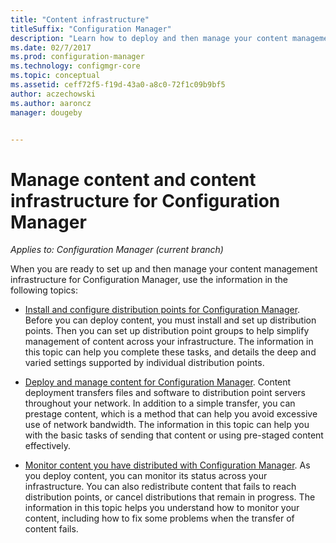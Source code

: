 ```yaml
---
title: "Content infrastructure"
titleSuffix: "Configuration Manager"
description: "Learn how to deploy and then manage your content management infrastructure for Configuration Manager."
ms.date: 02/7/2017
ms.prod: configuration-manager
ms.technology: configmgr-core
ms.topic: conceptual
ms.assetid: ceff72f5-f19d-43a0-a8c0-72f1c09b9bf5
author: aczechowski
ms.author: aaroncz
manager: dougeby


---
```

# Manage content and content infrastructure for Configuration Manager

*Applies to: Configuration Manager (current branch)*

When you are ready to set up and then manage your content management infrastructure for Configuration Manager, use the information in the following topics:  

-   [Install and configure distribution points for Configuration Manager](../../../../core/servers/deploy/configure/install-and-configure-distribution-points.md). Before you can deploy content, you must install and set up distribution points. Then you can set up distribution point groups to help simplify management of content across your infrastructure. The information in this topic can help you complete these tasks, and details the deep and varied settings supported by individual distribution points.  

-   [Deploy and manage content for Configuration Manager](../../../../core/servers/deploy/configure/deploy-and-manage-content.md). Content deployment transfers files and software to distribution point servers throughout your network. In addition to a simple transfer, you can prestage content, which is a method that can help you avoid excessive use of network bandwidth. The information in this topic can help you with the basic tasks of sending that content or using pre-staged content effectively.  

-   [Monitor content you have distributed with Configuration Manager](../../../../core/servers/deploy/configure/monitor-content-you-have-distributed.md). As you deploy content, you can monitor its status across your infrastructure. You can also redistribute content that fails to reach distribution points, or cancel distributions that remain in progress. The information in this topic helps you understand how to monitor your content, including how to fix some problems when the transfer of content fails.  

